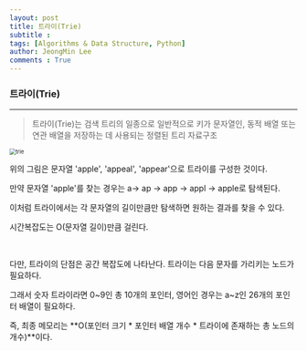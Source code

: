 ```yaml
---
layout: post
title: 트라이(Trie)
subtitle : 
tags: [Algorithms & Data Structure, Python]
author: JeongMin Lee
comments : True
---
```


### 트라이(Trie)

---

> 트라이(Trie)는 검색 트리의 일종으로 일반적으로 키가 문자열인, 동적 배열 또는 연관 배열을 저장하는 데 사용되는 정렬된 트리 자료구조

<img src="{{ site.baseurl }}/assets/img/trie.jpg" alt="trie" style="zoom:67%;" />

위의 그림은 문자열 'apple', 'appeal', 'appear'으로 트라이를 구성한 것이다.

만약 문자열 'apple'를 찾는 경우는 a-> ap -> app -> appl -> apple로 탐색된다.

이처럼 트라이에서는 각 문자열의 길이만큼만 탐색하면 원하는 결과를 찾을 수 있다. 

시간복잡도는 O(문자열 길이)만큼 걸린다.

<br>

다만, 트라이의 단점은 공간 복잡도에 나타난다. 트라이는 다음 문자를 가리키는 노드가 필요하다.

그래서 숫자 트라이라면 0~9인 총 10개의 포인터, 영어인 경우는 a~z인 26개의 포인터 배열이 필요하다.

즉, 최종 메모리는 **O(포인터 크기 * 포인터 배열 개수 * 트라이에 존재하는 총 노드의 개수)**이다.